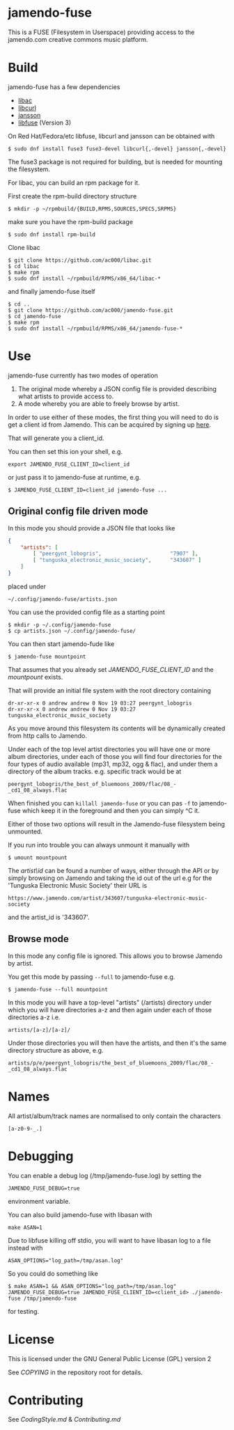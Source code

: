 # jamendo-fuse

This is a FUSE (Filesystem in Userspace) providing access to the jamendo.com
creative commons music platform.

# Build

jamendo-fuse has a few dependencies

  - [libac](https://github.com/ac000/libac)
  - [libcurl](https://curl.se/libcurl/)
  - [jansson](https://digip.org/jansson/)
  - [libfuse](https://github.com/libfuse/libfuse) (Version 3)

On Red Hat/Fedora/etc libfuse, libcurl and jansson can be obtained with

```
$ sudo dnf install fuse3 fuse3-devel libcurl{,-devel} jansson{,-devel}
```

The fuse3 package is not required for building, but is needed for mounting the
filesystem.

For libac, you can build an rpm package for it.

First create the rpm-build directory structure

```
$ mkdir -p ~/rpmbuild/{BUILD,RPMS,SOURCES,SPECS,SRPMS}
```

make sure you have the rpm-build package

```
$ sudo dnf install rpm-build
```

Clone libac

```
$ git clone https://github.com/ac000/libac.git
$ cd libac
$ make rpm
$ sudo dnf install ~/rpmbuild/RPMS/x86_64/libac-*
```

and finally jamendo-fuse itself

```
$ cd ..
$ git clone https://github.com/ac000/jamendo-fuse.git
$ cd jamendo-fuse
$ make rpm
$ sudo dnf install ~/rpmbuild/RPMS/x86_64/jamendo-fuse-*
```

# Use

jamendo-fuse currently has two modes of operation

1) The original mode whereby a JSON config file is provided describing what
   artists to provide access to.
2) A mode whereby you are able to freely browse by artist.

In order to use either of these modes, the first thing you will need to do
is get a client id from Jamendo. This can be acquired by signing up
[here](https://devportal.jamendo.com/signup).

That will generate you a client\_id.

You can then set this ion your shell, e.g.

```
export JAMENDO_FUSE_CLIENT_ID=client_id
```

or just pass it to jamendo-fuse at runtime, e.g.

```
$ JAMENDO_FUSE_CLIENT_ID=client_id jamendo-fuse ...
```

## Original config file driven mode

In this mode you should provide a JSON file that looks like

```JSON
{
    "artists": [
        [ "peergynt_lobogris",                      "7907" ],
        [ "tunguska_electronic_music_society",      "343607" ]
    ]
}
```

placed under

```
~/.config/jamendo-fuse/artists.json
```

You can use the provided config file as a starting point

```
$ mkdir -p ~/.config/jamendo-fuse
$ cp artists.json ~/.config/jamendo-fuse/
```

You can then start jamendo-fude like

```
$ jamendo-fuse mountpoint
```

That assumes that you already set *JAMENDO_FUSE_CLIENT_ID* and the
*mountpount* exists.

That will provide an initial file system with the root directory containing

```
dr-xr-xr-x 0 andrew andrew 0 Nov 19 03:27 peergynt_lobogris
dr-xr-xr-x 0 andrew andrew 0 Nov 19 03:27 tunguska_electronic_music_society
```

As you move around this filesystem its contents will be dynamically created
from http calls to Jamendo.

Under each of the top level artist directories you will have one or more album
directories, under each of those you will find four directories for the four
types of audio available (mp31, mp32, ogg & flac), and under them a directory
of the album tracks. e.g. specific track would be at

```
peergynt_lobogris/the_best_of_bluemoons_2009/flac/08_-_cd1_08_always.flac
```

When finished you can `killall jamendo-fuse` or you can pas `-f` to
jamendo-fuse which keep it in the foreground and then you can simply ^C it.

Either of those two options will result in the Jamendo-fuse filesystem
being unmounted.

If you run into trouble you can always unmount it manually with

```
$ umount mountpount
```

The *artist\id* can be found a number of ways, either through the API or by
simply browsing on Jamendo and taking the id out of the url e.g for the
'Tunguska Electronic Music Society' their URL is

```
https://www.jamendo.com/artist/343607/tunguska-electronic-music-society
```

and the artist\_id is '343607'.

## Browse mode

In this mode any config file is ignored. This allows you to browse Jamendo
by artist.

You get this mode by passing `--full` to jamendo-fuse e.g.

```
$ jamendo-fuse --full mountpoint
```

In this mode you will have a top-level "artists" (/artists) directory under
which you will have directories a-z and then again under each of those
directories a-z i.e.

```
artists/[a-z]/[a-z]/
```

Under those directories you will then have the artists, and then it's the
same directory structure as above, e.g.

```
artists/p/e/peergynt_lobogris/the_best_of_bluemoons_2009/flac/08_-_cd1_08_always.flac
```

# Names

All artist/album/track names are normalised to only contain the characters

```
[a-z0-9-_.]
```

# Debugging

You can enable a debug log (/tmp/jamendo-fuse.log) by setting the

```
JAMENDO_FUSE_DEBUG=true
```

environment variable.

You can also build jamendo-fuse with libasan with

```
make ASAN=1
```

Due to libfuse killing off stdio, you will want to have libasan log to a file
instead with

```
ASAN_OPTIONS="log_path=/tmp/asan.log"
```

So you could do something like

```
$ make ASAN=1 && ASAN_OPTIONS="log_path=/tmp/asan.log" JAMENDO_FUSE_DEBUG=true JAMENDO_FUSE_CLIENT_ID=<client_id> ./jamendo-fuse /tmp/jamendo-fuse
```

for testing.

# License

This is licensed under the GNU General Public License (GPL) version 2

See *COPYING* in the repository root for details.

# Contributing

See *CodingStyle.md* & *Contributing.md*
